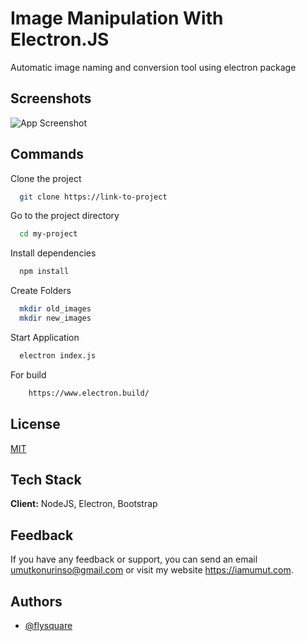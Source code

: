 
# Image Manipulation With Electron.JS

Automatic image naming and conversion tool using electron package

## Screenshots

![App Screenshot](https://iamumut.com/images/electronapp2.png)


## Commands

Clone the project

```bash
  git clone https://link-to-project
```

Go to the project directory

```bash
  cd my-project
```

Install dependencies

```bash
  npm install
```

Create Folders

```bash
  mkdir old_images
  mkdir new_images
```

Start Application

```bash
  electron index.js
```

For build

```bash
    https://www.electron.build/
```

## License

[MIT](https://choosealicense.com/licenses/mit/)


## Tech Stack

**Client:** NodeJS, Electron, Bootstrap


## Feedback

If you have any feedback or support, you can send an email umutkonurinso@gmail.com or visit my website https://iamumut.com.


## Authors

- [@flysquare](https://www.github.com/flysquare)

